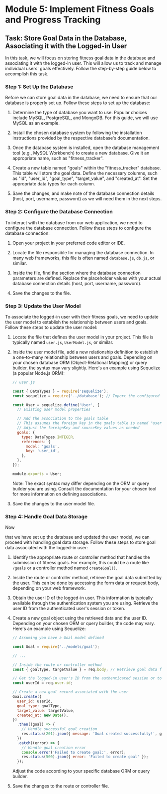 # Module 5: Implement Fitness Goals and Progress Tracking

## Task: Store Goal Data in the Database, Associating it with the Logged-in User

In this task, we will focus on storing fitness goal data in the database and associating it with the logged-in user. This will allow us to track and manage individual users' goals effectively. Follow the step-by-step guide below to accomplish this task.

### Step 1: Set Up the Database

Before we can store goal data in the database, we need to ensure that our database is properly set up. Follow these steps to set up the database:

1. Determine the type of database you want to use. Popular choices include MySQL, PostgreSQL, and MongoDB. For this guide, we will use MySQL as an example.

2. Install the chosen database system by following the installation instructions provided by the respective database's documentation.

3. Once the database system is installed, open the database management tool (e.g., MySQL Workbench) to create a new database. Give it an appropriate name, such as "fitness_tracker".

4. Create a new table named "goals" within the "fitness_tracker" database. This table will store the goal data. Define the necessary columns, such as "id", "user_id", "goal_type", "target_value", and "created_at". Set the appropriate data types for each column.

5. Save the changes, and make note of the database connection details (host, port, username, password) as we will need them in the next steps.

### Step 2: Configure the Database Connection

To interact with the database from our web application, we need to configure the database connection. Follow these steps to configure the database connection:

1. Open your project in your preferred code editor or IDE.

2. Locate the file responsible for managing the database connection. In many web frameworks, this file is often named `database.js`, `db.js`, or similar.

3. Inside the file, find the section where the database connection parameters are defined. Replace the placeholder values with your actual database connection details (host, port, username, password).

4. Save the changes to the file.

### Step 3: Update the User Model

To associate the logged-in user with their fitness goals, we need to update the user model to establish the relationship between users and goals. Follow these steps to update the user model:

1. Locate the file that defines the user model in your project. This file is typically named `user.js`, `UserModel.js`, or similar.

2. Inside the user model file, add a new relationship definition to establish a one-to-many relationship between users and goals. Depending on your chosen database ORM (Object-Relational Mapping) or query builder, the syntax may vary slightly. Here's an example using Sequelize (a popular Node.js ORM):

   ```javascript
   // user.js
   
   const { DataTypes } = require('sequelize');
   const sequelize = require('../database'); // Import the configured database connection
   
   const User = sequelize.define('User', {
     // Existing user model properties
   
     // Add the association to the goals table
     // This assumes the foreign key in the goals table is named "user_id"
     // Adjust the foreignKey and sourceKey values as needed
     goals: {
       type: DataTypes.INTEGER,
       references: {
         model: 'goals',
         key: 'user_id',
       },
     },
   });
   
   module.exports = User;
   ```

   Note: The exact syntax may differ depending on the ORM or query builder you are using. Consult the documentation for your chosen tool for more information on defining associations.

3. Save the changes to the user model file.

### Step 4: Handle Goal Data Storage

Now

 that we have set up the database and updated the user model, we can proceed with handling goal data storage. Follow these steps to store goal data associated with the logged-in user:

1. Identify the appropriate route or controller method that handles the submission of fitness goals. For example, this could be a route like `/goals` or a controller method named `createGoal()`.

2. Inside the route or controller method, retrieve the goal data submitted by the user. This can be done by accessing the form data or request body, depending on your web framework.

3. Obtain the user ID of the logged-in user. This information is typically available through the authentication system you are using. Retrieve the user ID from the authenticated user's session or token.

4. Create a new goal object using the retrieved data and the user ID. Depending on your chosen ORM or query builder, the code may vary. Here's an example using Sequelize:

   ```javascript
   // Assuming you have a Goal model defined
   
   const Goal = require('../models/goal');
   
   // ...
   
   // Inside the route or controller method
   const { goalType, targetValue } = req.body; // Retrieve goal data from request body
   
   // Get the logged-in user's ID from the authenticated session or token
   const userId = req.user.id;
   
   // Create a new goal record associated with the user
   Goal.create({
     user_id: userId,
     goal_type: goalType,
     target_value: targetValue,
     created_at: new Date(),
   })
     .then((goal) => {
       // Handle successful goal creation
       res.status(201).json({ message: 'Goal created successfully!', goal });
     })
     .catch((error) => {
       // Handle goal creation error
       console.error('Failed to create goal:', error);
       res.status(500).json({ error: 'Failed to create goal' });
     });
   ```

   Adjust the code according to your specific database ORM or query builder.

5. Save the changes to the route or controller file.

